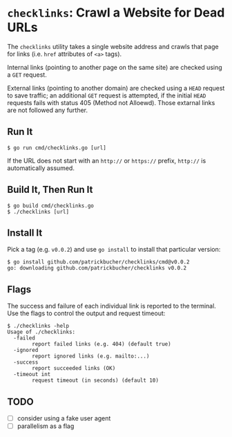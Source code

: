 # `checklinks`: Crawl a Website for Dead URLs

The `checklinks` utility takes a single website address and crawls that page for
links (i.e. `href` attributes of `<a>` tags).

Internal links (pointing to another page on the same site) are checked using a
`GET` request.

External links (pointing to another domain) are checked using a `HEAD` request
to save traffic; an additional `GET` request is attempted, if the initial `HEAD`
requests fails with status 405 (Method not Alloewd). Those extarnal links are
not followed any further.

## Run It

    $ go run cmd/checklinks.go [url]

If the URL does not start with an `http://` or `https://` prefix, `http://` is
automatically assumed.

## Build It, Then Run It

    $ go build cmd/checklinks.go
    $ ./checklinks [url]

## Install It

Pick a tag (e.g. `v0.0.2`) and use `go install` to install that particular
version:

    $ go install github.com/patrickbucher/checklinks/cmd@v0.0.2
    go: downloading github.com/patrickbucher/checklinks v0.0.2

## Flags

The success and failure of each individual link is reported to the terminal. Use
the flags to control the output and request timeout:

    $ ./checklinks -help
    Usage of ./checklinks:
      -failed
            report failed links (e.g. 404) (default true)
      -ignored
            report ignored links (e.g. mailto:...)
      -success
            report succeeded links (OK)
      -timeout int
            request timeout (in seconds) (default 10)

## TODO

- [ ] consider using a fake user agent
- [ ] parallelism as a flag
